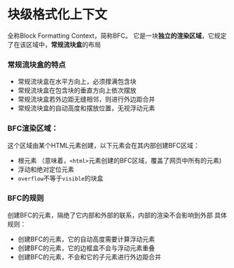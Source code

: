 # 块级格式化上下文

全称Block Formatting Context，简称BFC。
它是一块**独立的渲染区域**，它规定了在该区域中，**常规流块盒**的布局

### 常规流块盒的特点
- 常规流块盒在水平方向上，必须撑满包含块
- 常规流块盒在包含块的垂直方向上依次摆放
- 常规流块盒若外边距无缝相邻，则进行外边距合并
- 常规流块盒的自动高度和摆放位置，无视浮动元素

### BFC渲染区域：
这个区域由某个HTML元素创建，以下元素会在其内部创建BFC区域：
- 根元素  （意味着，`<html>`元素创建的BFC区域，覆盖了网页中所有的元素)
- 浮动和绝对定位元素
- `overflow`不等于`visible`的块盒

### BFC的规则
创建BFC的元素，隔绝了它内部和外部的联系，内部的渲染不会影响到外部
具体规则：
- 创建BFC的元素，它的自动高度需要计算浮动元素
- 创建BFC的元素，它的边框盒不会与浮动元素重叠
- 创建BFC的元素，不会和它的子元素进行外边距合并





